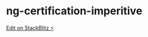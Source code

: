 # ng-certification-imperitive

[Edit on StackBlitz ⚡️](https://stackblitz.com/edit/ng-certification-59cpbs)